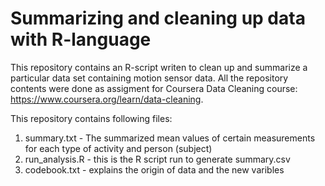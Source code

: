 # Summarizing and cleaning up data with R-language

This repository contains an R-script writen to clean up and summarize a particular data set containing motion sensor data. All the repository contents were done as assigment for Coursera Data Cleaning course: https://www.coursera.org/learn/data-cleaning.

This repository contains following files:

1. summary.txt - The summarized mean values of certain measurements for each type of activity and person (subject) 
1. run_analysis.R - this is the R script run to generate summary.csv
1. codebook.txt - explains the origin of data and the new varibles
